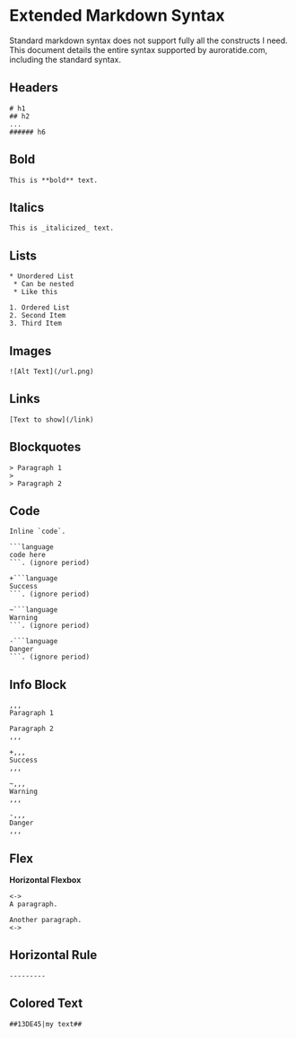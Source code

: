 # Extended Markdown Syntax

Standard markdown syntax does not support fully all the constructs I need. This document details the entire syntax supported by auroratide.com, including the standard syntax.

## Headers

```
# h1
## h2
...
###### h6
```

## Bold

```
This is **bold** text.
```

## Italics

```
This is _italicized_ text.
```

## Lists

```
* Unordered List
 * Can be nested
 * Like this

1. Ordered List
2. Second Item
3. Third Item
```

## Images

```
![Alt Text](/url.png)
```

## Links

```
[Text to show](/link)
```

## Blockquotes

```
> Paragraph 1
>
> Paragraph 2
```

## Code

```
Inline `code`.
```

```
```language
code here
```. (ignore period)
```

```
+```language
Success
```. (ignore period)
```

```
~```language
Warning
```. (ignore period)
```

```
-```language
Danger
```. (ignore period)
```

## Info Block

```
,,,
Paragraph 1

Paragraph 2
,,,

+,,,
Success
,,,

~,,,
Warning
,,,

-,,,
Danger
,,,
```

## Flex

**Horizontal Flexbox**
```
<->
A paragraph.

Another paragraph.
<->
```

## Horizontal Rule

```
---------
```

## Colored Text

```
##13DE45|my text##
```